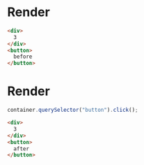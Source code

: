 # Render
```html
<div>
  3
</div>
<button>
  before
</button>
```


# Render
```js
container.querySelector("button").click();
```
```html
<div>
  3
</div>
<button>
  after
</button>
```

